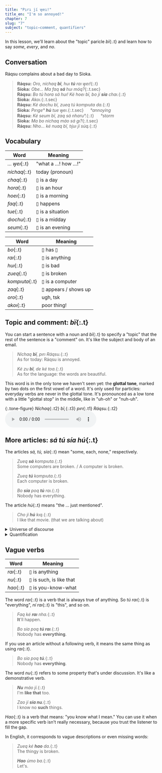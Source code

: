 ```yaml
---
title: "Pırı jí ꝡeı!"
title_en: "I'm so annoyed!"
chapter: 7
slug: "7"
subject: "topic–comment, quantifiers"
---
```


In this lesson, we'll learn about the "topic" paricle _bï_{:.t} and learn how to say _some_, _every_, and _no_.

## Conversation

Ráqsu complains about a bad day to Síoka.

> **Ráqsu:** _Oro, níchaq **bï**, huı **tú** raı ꝡeı!_{:.t}<br>
> **Síoka:** _Obe… Ma faq **sá** huı móq?_{:.t.sec}<br>
> **Ráqsu:** _Bo tú hora sá huı! Ké hoeı bï, bo jí **sía** chaı._{:.t}<br>
> **Síoka:** _Akoı._{:.t.sec}<br>
> **Ráqsu:** _Ké dıochu bï, zueq tú kompıuta da._{:.t}<br>
> **Síoka:** _Pırıge° **hú** tue ꝡeı._{:.t.sec} &emsp; _°annoying_<br>
> **Ráqsu:** _Ké seum bï, zaq sá nharu°._{:.t} &emsp; _°storm_<br>
> **Síoka:** _Ma bo níchaq máo sá gı?_{:.t.sec}<br>
> **Ráqsu:** _Nho... ké nuaq bï, tıjuı jí súq._{:.t}

## Vocabulary

<div class="side-by-side" markdown="1">

| Word | Meaning |
| --- | --- |
| _… ꝡeı_{:.t} | "what a …! how …!" |
| _níchaq_{:.t} | today (pronoun) |
| _chaq_{:.t} | ▯ is a day |
| _hora_{:.t} | ▯ is an hour |
| _hoeı_{:.t} | ▯ is a morning |
| _faq_{:.t} | ▯ happens |
| _tue_{:.t} | ▯ is a situation |
| _dıochu_{:.t} | ▯ is a midday |
| _seum_{:.t} | ▯ is an evening |

| Word | Meaning |
| --- | --- |
| _bo_{:.t} | ▯ has ▯ |
| _raı_{:.t} | ▯ is anything |
| _huı_{:.t} | ▯ is bad |
| _zueq_{:.t} | ▯ is broken |
| _kompıuta_{:.t} | ▯ is a computer |
| _zaq_{:.t} | ▯ appears / shows up |
| _oro_{:.t} | ugh, tsk |
| _akoı_{:.t} | poor thing! |

</div>

## Topic and comment: _bï_{:.t}

You can start a sentence with a noun and _bï_{:.t} to specify a "topic" that the rest of the sentence is a "comment" on. It's like the subject and body of an email.

> _Níchaq **bï**, pırı Ráqsu._{:.t}<br>
> As for today: Ráqsu is annoyed.
>
> _Ké zu **bï**, de ké toa._{:.t}<br>
> As for the language: the words are beautiful.

This word is in the only tone we haven't seen yet: the **glottal tone**, marked by two dots on the first vowel of a word. It's only used for particles: everyday verbs are never in the glottal tone. It's pronounced as a low tone with a little "glottal stop" in the middle, like in "uh-oh" or "nuh-uh".

{:.tone-figure}
_Níchaq_{:.t2} _bï,_{:.t3} _pırı_{:.t1} _Ráqsu._{:.t2}
<audio controls class="center-audio"><source src="../assets/audio/nichaq-bi.mp3"></audio>

## More articles: _sá tú sía hú_{:.t}

The articles _sá, tú, sía_{:.t} mean "some, each, none," respectively.

> _Zueq **sá** kompıuta._{:.t}<br>
> Some computers are broken. / A computer is broken.
>
> _Zueq **tú** kompıuta._{:.t}<br>
> Each computer is broken.
>
> _Bo **sía** poq **tú** raı._{:.t}<br>
> Nobody has everything.

The article _hú_{:.t} means "the … just mentioned".

> _Cho jí **hú** kıq._{:.t}<br>
> I like that movie. (that we are talking about)

<details class="aside semantics" markdown="1">
<summary>Universe of discourse</summary>
When we say _tú poq_{:.t}, we don't mean "each person in the whole universe, in all of history and the entire future." Quantification is limited to the _universe of discourse_: some implicit set of "all the things we are talking about."
</details>

<details class="aside grammar" markdown="1">
<summary>Quantification</summary>
The articles _sá tú sía_{:.t} are _quantifying_ articles. A phrase like _tú kompıuta_{:.t} implies a quantifying phrase like _for each computer x…_ around its clause. The phrase itself then refers to this variable _x_.

> _= [For each kompıuta x]_{: style="visibility:hidden;padding-right:0.125rem"} _Zueq tú kompıuta._{:.t}<br>
> = [For each _kompıuta_{:.t} x] _Zueq_{:.t} _x_{: style="padding:0 2.4rem;"}

We'll use the logical symbols ∃ "there exists", ∀ "for all", and ¬ "not" in logical formulas. Specifically, we'll use the notation below to indicate a quantification over a limited domain given by some other formula:

> [∀x: _kompıuta_{:.t}(x)]<br>
> Read: "for each computer x…"

Similarly, _sá_{:.t} means "for some _x_ …" and _sía_{:.t} means "for no _x_ …".

> _Faq **sá** huı._{:.t}<br>
> [∃x: _huı_{:.t}(x)] _Faq_{:.t} x.<br>
> Something bad happened.

> _Geq jí **sía** poq._{:.t}<br>
> [¬∃x: _poq_{:.t}(x)] _Geq jí_{:.t} x.<br>
> I met nobody.

If there are multiple quantifying articles in a sentence, the earliest one has its corresponding quantifier on the outside.

> _Sıom **tú** poq **sá** zu._{:.t}<br>
> [∀p: _poq_{:.t}(p)] [∃z: _zu_{:.t}(z)] _Sıom_{:.t} p z.<br>
> Each person studies some language.

</details>

## Vague verbs

| Word | Meaning |
| --- | --- |
|  _raı_{:.t} | ▯ is anything |
| _nu_{:.t} | ▯ is such, is like that |
| _hao_{:.t} | ▯ is you-know-what |

The word _raı_{:.t} is a verb that is always true of anything. So _tú raı_{:.t} is "everything", _ní raı_{:.t} is "this", and so on.

> _Faq ké **raı** nha._{:.t}<br>
> **It**'ll happen.
>
> _Bo sía poq **tú raı**._{:.t}<br>
> Nobody has **everything**.

If you use an article without a following verb, it means the same thing as using _raı_{:.t}.

> _Bo sía poq **tú**._{:.t}<br>
> Nobody has **everything**.

The word _nu_{:.t} refers to some property that's under discussion. It's like a demonstrative verb.

> _**Nu** máo jí._{:.t}<br>
> I'm **like that** too.
>
> _Zao jí **sía nu**._{:.t}<br>
> I know no **such** things.

_Hao_{:.t} is a verb that means: "you know what I mean." You can use it when a more specific verb isn't really necessary, because you trust the listener to fill the gap.

In English, it corresponds to vague descriptions or even missing words:

> _Zueq ké **hao** da._{:.t}<br>
> The thingy is broken.
>
> _**Hao** úmo ba._{:.t}<br>
> Let's.

